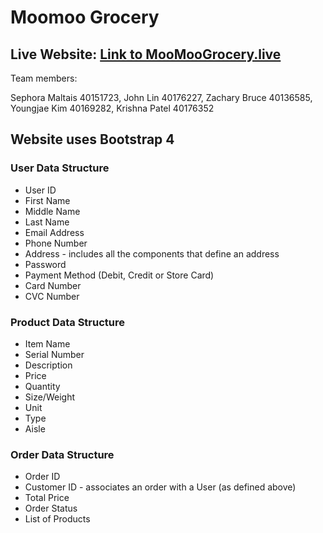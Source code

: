 # Moomoo Grocery

## Live Website: [Link to MooMooGrocery.live](https://www.moomoogrocery.live/)

Team members:

Sephora Maltais 40151723,
John Lin 40176227,
Zachary Bruce 40136585,
Youngjae Kim 40169282,
Krishna Patel 40176352

## Website uses Bootstrap 4

### User Data Structure

* User ID
* First Name
* Middle Name
* Last Name
* Email Address
* Phone Number
* Address - includes all the components that define an address
* Password
* Payment Method (Debit, Credit or Store Card)
* Card Number
* CVC Number

### Product Data Structure

* Item Name
* Serial Number
* Description
* Price
* Quantity
* Size/Weight
* Unit
* Type
* Aisle

### Order Data Structure

* Order ID
* Customer ID - associates an order with a User (as defined above)
* Total Price
* Order Status
* List of Products
